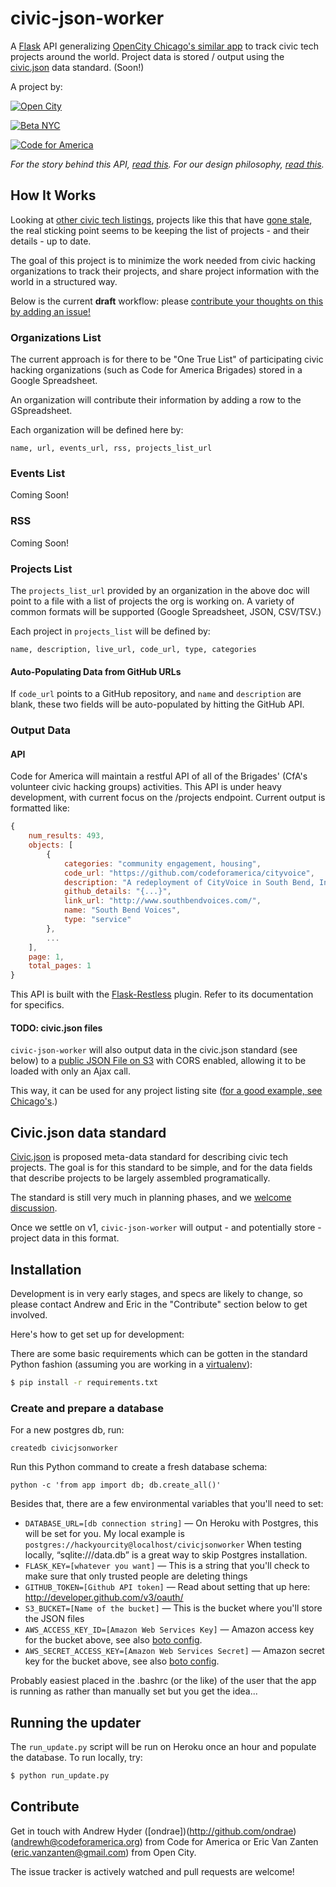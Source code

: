 # civic-json-worker

A [Flask](http://flask.pocoo.org) API generalizing [OpenCity Chicago's similar app](https://github.com/open-city/civic-json-worker) to track civic tech projects around the world. Project data is stored / output using the [civic.json](https://github.com/BetaNYC/civic.json) data standard. (Soon!)

A project by:

<a href="http://opencityapps.org"><img src="http://opengovhacknight.org/images/sponsors/open-city-sm.jpg" alt="Open City"></a>

<a href="http://betanyc.org"><img src="http://betanyc.us/images/apple70Gray.png" alt="Beta NYC"></a>

<a href="http://codeforamerica.com"><img src="http://codeforamerica.org/assets/logo.png" alt="Code for America"></a>


*For the story behind this API, [read this](https://hackpad.com/Civic.json-planning-meeting-EusFEMPgMio#:h=Chicago's-Open-Gov-Hack-Night-). For our design philosophy, [read this](https://hackpad.com/Civic.json-planning-meeting-EusFEMPgMio#:h=Civic-json-worker:-way-forward).*

## How It Works

Looking at [other civic tech listings](http://commons.codeforamerica.org/), projects like this that have [gone stale](http://digital.cityofchicago.org/index.php/open-data-applications/), the real sticking point seems to be keeping the list of projects - and their details - up to date.

The goal of this project is to minimize the work needed from civic hacking organizations to track their projects, and share project information with the world in a structured way.

Below is the current **draft** workflow: please [contribute your thoughts on this by adding an issue!](https://github.com/codeforamerica/civic-json-worker/issues)

### Organizations List

The current approach is for there to be "One True List" of participating civic hacking organizations (such as Code for America Brigades) stored in a Google Spreadsheet.

An organization will contribute their information by adding a row to the GSpreadsheet.

Each organization will be defined here by:

`name, url, events_url, rss, projects_list_url`

### Events List
Coming Soon!

### RSS
Coming Soon!

### Projects List

The `projects_list_url` provided by an organization in the above doc will point to a file with a list of projects the org is working on. A variety of common formats will be supported (Google Spreadsheet, JSON, CSV/TSV.)

Each project in `projects_list` will be defined by:

`name, description, live_url, code_url, type, categories`

#### Auto-Populating Data from GitHub URLs

If `code_url` points to a GitHub repository, and `name` and `description` are blank, these two fields will be auto-populated by hitting the GitHub API.


### Output Data

#### API

Code for America will maintain a restful API of all of the Brigades' (CfA's volunteer civic hacking groups) activities. This API is under heavy development, with current focus on the /projects endpoint. Current output is formatted like:

```Javascript
{
    num_results: 493,
    objects: [
        {
            categories: "community engagement, housing",
            code_url: "https://github.com/codeforamerica/cityvoice",
            description: "A redeployment of CityVoice in South Bend, Indiana.",
            github_details: "{...}",
            link_url: "http://www.southbendvoices.com/",
            name: "South Bend Voices",
            type: "service"
        },
        ...
    ],
    page: 1,
    total_pages: 1
}
```

This API is built with the [Flask-Restless](http://flask-restless.readthedocs.org/en/latest/) plugin. Refer to its documentation for specifics.

#### TODO: civic.json files

`civic-json-worker` will also output data in the civic.json standard (see below) to a [public JSON File on S3](https://s3-us-west-2.amazonaws.com/project-list/projects.json) with CORS enabled, allowing it to be loaded with only 
an Ajax call.

This way, it can be used for any project listing site ([for a good example, see Chicago's](http://opengovhacknight.org/projects.html).)


## Civic.json data standard
[Civic.json](https://github.com/BetaNYC/civic.json) is proposed meta-data standard for describing civic tech projects. The goal is for this standard to be simple, and for the data fields that describe projects to be largely assembled programatically.

The standard is still very much in planning phases, and we [welcome discussion](https://github.com/BetaNYC/civic.json/issues).

Once we settle on v1, `civic-json-worker` will output - and potentially store - project data in this format.

## Installation

Development is in very early stages, and specs are likely to change, so please contact Andrew and Eric in the "Contribute" section below to get involved.

Here's how to get set up for development:

There are some basic requirements which can be gotten 
in the standard Python fashion (assuming you are working in a [virtualenv](https://pypi.python.org/pypi/virtualenv)):

``` bash
$ pip install -r requirements.txt
```

### Create and prepare a database
For a new postgres db, run:

    createdb civicjsonworker

Run this Python command to create a fresh database schema:

    python -c 'from app import db; db.create_all()'

Besides that, there are a few environmental variables that you'll need to set:

* `DATABASE_URL=[db connection string]` — On Heroku with Postgres, this will be set for you. My local example is `postgres://hackyourcity@localhost/civicjsonworker` When testing locally, “sqlite:///data.db” is a great way to skip Postgres installation.
* `FLASK_KEY=[whatever you want]` — This is a string that you'll check to make sure that only trusted people are deleting things
* `GITHUB_TOKEN=[Github API token]` — Read about setting that up here: http://developer.github.com/v3/oauth/
* `S3_BUCKET=[Name of the bucket]` — This is the bucket where you'll store the JSON files
* `AWS_ACCESS_KEY_ID=[Amazon Web Services Key]` — Amazon access key for the bucket above, see also [boto config](https://code.google.com/p/boto/wiki/BotoConfig).
* `AWS_SECRET_ACCESS_KEY=[Amazon Web Services Secret]` — Amazon secret key for the bucket above, see also [boto config](https://code.google.com/p/boto/wiki/BotoConfig).

Probably easiest placed in the .bashrc (or the like) of 
the user that the app is running as rather than manually set but you get the idea...


## Running the updater

The ``run_update.py`` script will be run on Heroku once an hour and populate the database. To run locally, try:

``` bash 
$ python run_update.py
```


## Contribute

Get in touch with Andrew Hyder ([ondrae])(http://github.com/ondrae) ([andrewh@codeforamerica.org](andrewh@codeforamerica.org)) from Code for America or Eric Van Zanten ([eric.vanzanten@gmail.com](eric.vanzanten@gmail.com)) from Open City.

The issue tracker is actively watched and pull requests are welcome!
